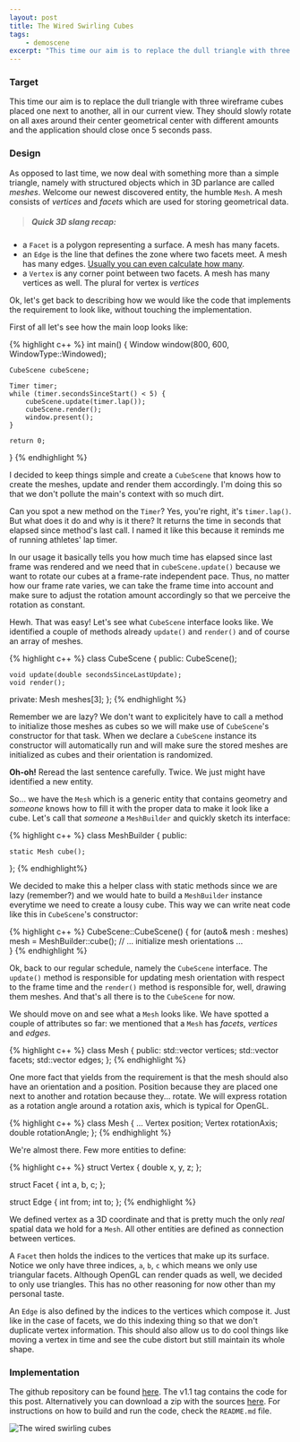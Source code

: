 ```yaml
---
layout: post
title: The Wired Swirling Cubes
tags:
    - demoscene
excerpt: "This time our aim is to replace the dull triangle with three wireframe cubes placed one next to another, all in our current view. They should slowly rotate on all axes around their center geometrical center with different amounts and the application should close once 5 seconds pass."
---
```

### Target

This time our aim is to replace the dull triangle with three wireframe cubes placed one next to another, all in our current view. They should slowly rotate on all axes around their center geometrical center with different amounts and the application should close once 5 seconds pass.

### Design

As opposed to last time, we now deal with something more than a simple triangle, namely with structured objects which in 3D parlance are called _meshes_. Welcome our newest discovered entity, the humble `Mesh`. A mesh consists of _vertices_ and _facets_ which are used for storing geometrical data.

> ##### Quick 3D slang recap:
- a `Facet` is a polygon representing a surface. A mesh has many facets.
- an `Edge` is the line that defines the zone where two facets meet. A mesh has many edges. [Usually you can even calculate how many](http://www.mathsisfun.com/geometry/eulers-formula.html).
- a `Vertex` is any corner point between two facets. A mesh has many vertices as well. The plural for vertex is _vertices_

Ok, let's get back to describing how we would like the code that implements the requirement to look like, without touching the implementation. 

First of all let's see how the main loop looks like:

{% highlight c++ %}
int main() {
    Window window(800, 600, WindowType::Windowed);

    CubeScene cubeScene;

    Timer timer;
    while (timer.secondsSinceStart() < 5) {
        cubeScene.update(timer.lap());
        cubeScene.render();
        window.present();
    }

    return 0;
}
{% endhighlight %}

I decided to keep things simple and create a `CubeScene` that knows how to create the meshes, update and render them accordingly. I'm doing this so that we don't pollute the main's context with so much dirt. 

Can you spot a new method on the `Timer`? Yes, you're right, it's `timer.lap()`. But what does it do and why is it there? It returns the time in seconds that elapsed since method's last call. I named it like this because it reminds me of running athletes' lap timer. 

In our usage it basically tells you how much time has elapsed since last frame was rendered and we need that in `cubeScene.update()` because we want to rotate our cubes at a frame-rate independent pace. Thus, no matter how our frame rate varies, we can take the frame time into account and make sure to adjust the rotation amount accordingly so that we perceive the rotation as constant.

Hewh. That was easy! Let's see what `CubeScene` interface looks like. We identified a couple of methods already `update()` and `render()` and of course an array of meshes.

{% highlight c++ %}
class CubeScene {
public:
    CubeScene();

    void update(double secondsSinceLastUpdate);
    void render();

private:
    Mesh meshes[3];
};
{% endhighlight %}

Remember we are lazy? We don't want to explicitely have to call a method to initialize those meshes as cubes so we will make use of `CubeScene`'s constructor for that task. When we declare a `CubeScene` instance its constructor will automatically run and will make sure the stored meshes are initialized as cubes and their orientation is randomized. 

__Oh-oh!__ Reread the last sentence carefully. Twice. We just might have identified a new entity.

So... we have the `Mesh` which is a generic entity that contains geometry and _someone_ knows how to fill it with the proper data to make it look like a cube. Let's call that _someone_ a `MeshBuilder` and quickly sketch its interface:

{% highlight c++ %}
class MeshBuilder {
public:

    static Mesh cube();
};
{% endhighlight%}

We decided to make this a helper class with static methods since we are lazy (remember?) and we would hate to build a `MeshBuilder` instance everytime we need to create a lousy cube. This way we can write neat code like this in `CubeScene`'s constructor:

{% highlight c++ %}
CubeScene::CubeScene() {
    for (auto& mesh : meshes)
        mesh = MeshBuilder::cube();
    // ... initialize mesh orientations ...  
}
{% endhighlight %}

Ok, back to our regular schedule, namely the `CubeScene` interface. The `update()` method is responsible for updating mesh orientation with respect to the frame time and the `render()` method is responsible for, well, drawing them meshes. And that's all there is to the `CubeScene` for now.

We should move on and see what a `Mesh` looks like. We have spotted a couple of attributes so far: we mentioned that a `Mesh` has _facets_, _vertices_ and _edges_.

{% highlight c++ %}
class Mesh {
public:
    std::vector<Vertex> vertices;
    std::vector<Facet> facets;
    std::vector<Edge> edges;
};
{% endhighlight %}

One more fact that yields from the requirement is that the mesh should also have an orientation and a position. Position because they are placed one next to another and rotation because they... rotate. We will express rotation as a rotation angle around a rotation axis, which is typical for OpenGL.

{% highlight c++ %}
class Mesh {
    ...
    Vertex position;
    Vertex rotationAxis;
    double rotationAngle;
};
{% endhighlight %}

We're almost there. Few more entities to define:

{% highlight c++ %}
struct Vertex {
    double x, y, z;
};

struct Facet {
    int a, b, c;
};

struct Edge {
    int from;
    int to;
};
{% endhighlight %}

We defined vertex as a 3D coordinate and that is pretty much the only _real_ spatial data we hold for a `Mesh`. All other entities are defined as connection between vertices.

A `Facet` then holds the indices to the vertices that make up its surface. Notice we only have three indices, `a`, `b`, `c` which means we only use triangular facets. Although OpenGL can render quads as well, we decided to only use triangles. This has no other reasoning for now other than my personal taste.

An `Edge` is also defined by the indices to the vertices which compose it. Just like in the case of facets, we do this indexing thing so that we don't duplicate vertex information. This should also allow us to do cool things like moving a vertex in time and see the cube distort but still maintain its whole shape.

### Implementation

The github repository can be found [here](https://github.com/benishor/demoscene-lab). The v1.1 tag contains the code for this post. Alternatively you can download a zip with the sources [here](https://github.com/benishor/demoscene-lab/archive/v1.1.zip). For instructions on how to build and run the code, check the `README.md` file.

![The wired swirling cubes](/assets/the_wired_swirling_cubes.png)